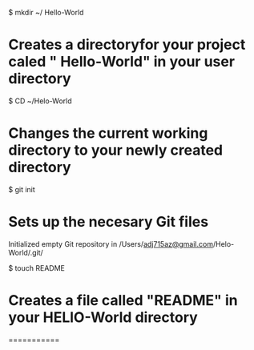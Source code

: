 $ mkdir ~/ Hello-World
# Creates a directoryfor your project caled " Hello-World" in your user directory

$ CD ~/Helo-World
# Changes the current working directory to your newly created directory

$ git init
# Sets up the necesary Git files
Initialized empty Git repository in /Users/adj715az@gmail.com/Helo-World/.git/

$ touch README
# Creates a file called "README" in your HELlO-World directory
===========

